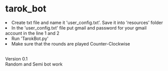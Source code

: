 # tarok_bot
<li>Create txt file and name it 'user_config.txt'. Save it into 'resources' folder</li>
<li>In the 'user_config.txt' file put gmail and password for your gmail account in the line 1 and 2</li>
<li>Run 'TarokBot.py'</li>
<li>Make sure that the rounds are played Counter-Clockwise</li>
<br/>
<p>Version 0.1<br/>Random and Semi bot work</p>